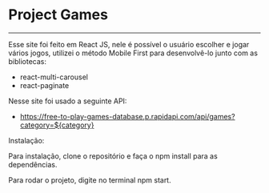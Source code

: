 # Project Games
__________________________________

Esse site foi feito em React JS, nele é possível o usuário escolher e jogar vários jogos, utilizei o método Mobile First para desenvolvê-lo junto com as bibliotecas:

- react-multi-carousel
- react-paginate

Nesse site foi usado a seguinte API:
- https://free-to-play-games-database.p.rapidapi.com/api/games?category=${category}

Instalação:

Para instalação, clone o repositório e faça o npm install para as dependências. <br>

Para rodar o projeto, digite no terminal npm start.
